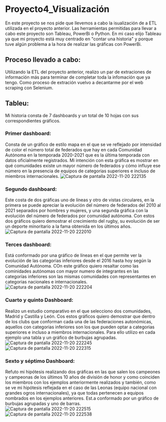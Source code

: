 # Proyecto4_Visualización

En este proyecto se nos pide que llevemos a cabo la isualización de a ETL utilizada en el proyecto anterior. Las herramientas permitidas para llevar a cabo este proyecto son Tableau, PowerBi o Python. En mi caso elijo Tableau ya que mi proyecto está muy centrado en "contar una historia" y porque tuve algún problema a la hora de realizar las gráficas con PowerBi.

## Proceso llevado a cabo:

Utilizando la ETL del proyecto anterior, realizo un par de extraciones de información más para terminar de completar toda la infomación que ya tengo.
Como proceso de extración vuelvo a decantarme por el web scraping con Selenium.
   
   
## Tableu:
Mi historia consta de 7 dashboards y un total de 10 hojas con sus correspondientes gráficos.

### Primer dashboard:

Consta de un gráfico de estilo mapa en el que se ve reflejado por intensidad de color el número total de federados que hay en cada Comunidad Autónoma en la temporada 2020-2021 que es la última temporada con datos oficialmente registrados. Mi intención con esta gráfica es mostrar en qué comunidades existe un mayor número de federados y cómo influye ese número en la presencia de equipos de categorias superiores e incluso de miembros internacionales.
![Captura de pantalla 2022-11-20 222135](https://user-images.githubusercontent.com/113017465/203167749-fd7bd46f-3558-4fb7-9328-e9ba598f3718.png)

### Segundo dashboard:

Este costa de dos gráficas uno de líneas y otro de vistas circulares, en la primera se puede apreciar la evolución del número de federados del 2010 al 2021 separados por hombres y mujeres, y una segunda gráfica con la evolución del número de federados por comunidad autónoma. Con estos dos gráficos quiero demostrar el crecimiento del rugby, su evolución de ser un deporte minoritario a la fama obtenida en los últimos años.
![Captura de pantalla 2022-11-20 222010](https://user-images.githubusercontent.com/113017465/203170199-74322e92-2ae6-4ee2-8ad2-c9e1b26978c0.png)

### Terces dashboard:

Está conformado por una gráfico de líneas en el que permite ver la evolución de las categorias inferiores desde el 2016 hasta hoy según la Comunidad Autónoma. COn este gráfico quiero resaltar como las cominidades autónomas con mayor numero de integrantes en las categorías inferiores son las mismas comunidades con representantes en categorias nacionales e internacionales.
![Captura de pantalla 2022-11-20 222204](https://user-images.githubusercontent.com/113017465/203170761-bf7b2487-fe20-4891-8185-713cd1566fe4.png)

### Cuarto y quinto Dashboard:

Realizo un estudio comparativo en el que selecciono dos comunidades, Madrid y Castilla y León. Cos estos gráficos quiero demostrar que dentro de los clubs que conforman cada una de las federaciones autonómicas, aquellos con categorias inferiores son los que pueden optar a categorias superiores  e incluso a miembros internacionales. Para ello utilizo en cada ejemplo una tabla y un gráfico de burbujas agrupadas.
![Captura de pantalla 2022-11-20 222245](https://user-images.githubusercontent.com/113017465/203171081-c51ef1ff-cb3c-47d4-8347-27022c6fe5e2.png)
![Captura de pantalla 2022-11-20 222315](https://user-images.githubusercontent.com/113017465/203171130-3f3500ae-510a-4999-9457-39e2ce313f47.png)

### Sexto y séptimo Dashboard:

Refuto mi hipótesis realizando dos gráficas en las que salen los campeones y campeonas de los últimos 10 años de división de honor y como coinciden los miembros con los ejemplos anteriormente realizados y también, como se ve mi hipótesis reflejada en el caso de las Leonas (equipo nacional con grandes ogros internacionales), ya que todas pertenecen a equipos nombrados en los ejemplos anteriores. Est.a conformado por un gráfico de burbujas agrupadas y uno de barras.
![Captura de pantalla 2022-11-20 222515](https://user-images.githubusercontent.com/113017465/203171568-dc9ca270-7e9c-4d2c-98c5-b12991241e44.png)
![Captura de pantalla 2022-11-20 222538](https://user-images.githubusercontent.com/113017465/203171600-4d1e799a-1d22-4666-b499-fb9076bc4330.png)




   
  

